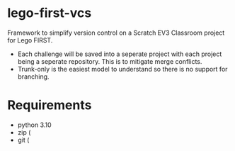 # lego-first-vcs
Framework to simplify version control on a Scratch EV3 Classroom project for Lego FIRST.

* Each challenge will be saved into a seperate project with each project being a seperate repository.  This is to mitigate merge conflicts.
* Trunk-only is the easiest model to understand so there is no support for branching.

# Requirements
* python 3.10
* zip (
* git (
